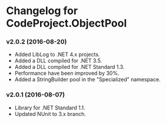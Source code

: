 # Changelog for CodeProject.ObjectPool #

### v2.0.2 (2016-08-20) ###

* Added LibLog to .NET 4.x projects.
* Added a DLL compiled for .NET 3.5.
* Added a DLL compiled for .NET Standard 1.3.
* Performance have been improved by 30%.
* Added a StringBuilder pool in the "Specialized" namespace.

### v2.0.1 (2016-08-07) ###

* Library for .NET Standard 1.1.
* Updated NUnit to 3.x branch.